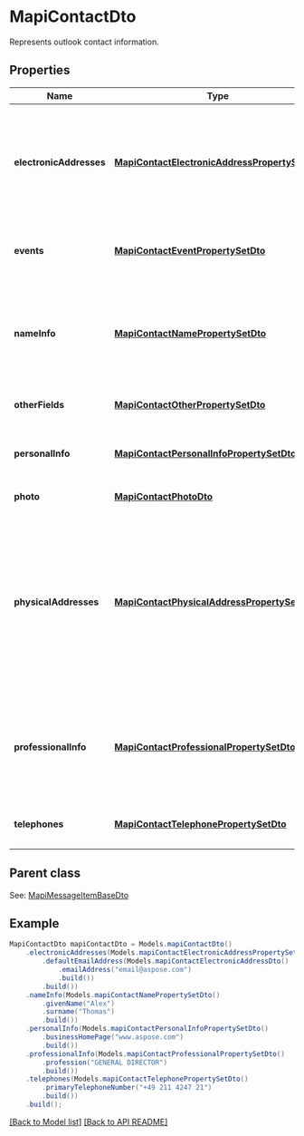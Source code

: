 # MapiContactDto

Represents outlook contact information.             

## Properties
Name | Type | Description | Notes
------------ | ------------- | ------------- | -------------
**electronicAddresses** | [**MapiContactElectronicAddressPropertySetDto**](MapiContactElectronicAddressPropertySetDto.md) | Specify properties for up to three different e-mail addresses and three different fax addresses.              |  [optional]
**events** | [**MapiContactEventPropertySetDto**](MapiContactEventPropertySetDto.md) | Specify events associated with a contact.              |  [optional]
**nameInfo** | [**MapiContactNamePropertySetDto**](MapiContactNamePropertySetDto.md) | The properties are used to specify the name of the person represented by the contact.              |  [optional]
**otherFields** | [**MapiContactOtherPropertySetDto**](MapiContactOtherPropertySetDto.md) | Specify other fields of contact.              |  [optional]
**personalInfo** | [**MapiContactPersonalInfoPropertySetDto**](MapiContactPersonalInfoPropertySetDto.md) | Specify other additional contact information.              |  [optional]
**photo** | [**MapiContactPhotoDto**](MapiContactPhotoDto.md) | Contact photo.              |  [optional]
**physicalAddresses** | [**MapiContactPhysicalAddressPropertySetDto**](MapiContactPhysicalAddressPropertySetDto.md) | Specify three physical addresses: Home Address, Work Address, and Other Address. One of the addresses can be marked as the Mailing Address.              |  [optional]
**professionalInfo** | [**MapiContactProfessionalPropertySetDto**](MapiContactProfessionalPropertySetDto.md) | Properties are used to store professional details for the person represented by the contact.              |  [optional]
**telephones** | [**MapiContactTelephonePropertySetDto**](MapiContactTelephonePropertySetDto.md) | Specify telephone numbers for the contact.              |  [optional]

## Parent class

See: [MapiMessageItemBaseDto](MapiMessageItemBaseDto.md)


## Example
```java
MapiContactDto mapiContactDto = Models.mapiContactDto()
    .electronicAddresses(Models.mapiContactElectronicAddressPropertySetDto()
        .defaultEmailAddress(Models.mapiContactElectronicAddressDto()
            .emailAddress("email@aspose.com")
            .build())
        .build())
    .nameInfo(Models.mapiContactNamePropertySetDto()
        .givenName("Alex")
        .surname("Thomas")
        .build())
    .personalInfo(Models.mapiContactPersonalInfoPropertySetDto()
        .businessHomePage("www.aspose.com")
        .build())
    .professionalInfo(Models.mapiContactProfessionalPropertySetDto()
        .profession("GENERAL DIRECTOR")
        .build())
    .telephones(Models.mapiContactTelephonePropertySetDto()
        .primaryTelephoneNumber("+49 211 4247 21")
        .build())
    .build();
```


[[Back to Model list]](Models.md) [[Back to API README]](README.md)
